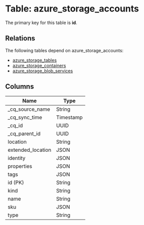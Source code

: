 # Table: azure_storage_accounts

The primary key for this table is **id**.

## Relations

The following tables depend on azure_storage_accounts:
  - [azure_storage_tables](azure_storage_tables.md)
  - [azure_storage_containers](azure_storage_containers.md)
  - [azure_storage_blob_services](azure_storage_blob_services.md)

## Columns

| Name          | Type          |
| ------------- | ------------- |
|_cq_source_name|String|
|_cq_sync_time|Timestamp|
|_cq_id|UUID|
|_cq_parent_id|UUID|
|location|String|
|extended_location|JSON|
|identity|JSON|
|properties|JSON|
|tags|JSON|
|id (PK)|String|
|kind|String|
|name|String|
|sku|JSON|
|type|String|